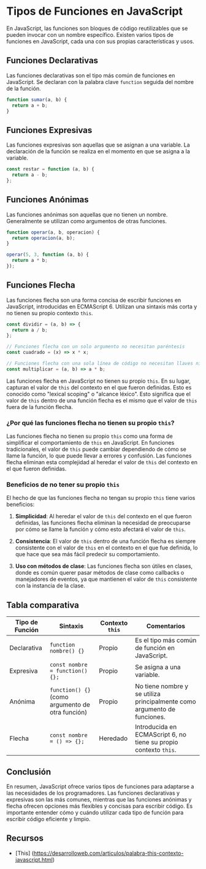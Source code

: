 # Tipos de Funciones en JavaScript

En JavaScript, las funciones son bloques de código reutilizables que se pueden invocar con un nombre específico. Existen varios tipos de funciones en JavaScript, cada una con sus propias características y usos.

## Funciones Declarativas

Las funciones declarativas son el tipo más común de funciones en JavaScript. Se declaran con la palabra clave `function` seguida del nombre de la función.

```javascript
function sumar(a, b) {
  return a + b;
}
```

## Funciones Expresivas

Las funciones expresivas son aquellas que se asignan a una variable. La declaración de la función se realiza en el momento en que se asigna a la variable.

```javascript
const restar = function (a, b) {
  return a - b;
};
```

## Funciones Anónimas

Las funciones anónimas son aquellas que no tienen un nombre. Generalmente se utilizan como argumentos de otras funciones.

```javascript
function operar(a, b, operacion) {
  return operacion(a, b);
}

operar(5, 3, function (a, b) {
  return a * b;
});
```

## Funciones Flecha

Las funciones flecha son una forma concisa de escribir funciones en JavaScript, introducidas en ECMAScript 6. Utilizan una sintaxis más corta y no tienen su propio contexto `this`.

```javascript
const dividir = (a, b) => {
  return a / b;
};

// Funciones flecha con un solo argumento no necesitan paréntesis
const cuadrado = (x) => x * x;

// Funciones flecha con una sola línea de código no necesitan llaves ni la palabra clave return
const multiplicar = (a, b) => a * b;
```

Las funciones flecha en JavaScript no tienen su propio `this`. En su lugar, capturan el valor de `this` del contexto en el que fueron definidas. Esto es conocido como "lexical scoping" o "alcance léxico". Esto significa que el valor de `this` dentro de una función flecha es el mismo que el valor de `this` fuera de la función flecha.

### ¿Por qué las funciones flecha no tienen su propio `this`?

Las funciones flecha no tienen su propio `this` como una forma de simplificar el comportamiento de `this` en JavaScript. En funciones tradicionales, el valor de `this` puede cambiar dependiendo de cómo se llame la función, lo que puede llevar a errores y confusión. Las funciones flecha eliminan esta complejidad al heredar el valor de `this` del contexto en el que fueron definidas.

### Beneficios de no tener su propio `this`

El hecho de que las funciones flecha no tengan su propio `this` tiene varios beneficios:

1. **Simplicidad**: Al heredar el valor de `this` del contexto en el que fueron definidas, las funciones flecha eliminan la necesidad de preocuparse por cómo se llame la función y cómo esto afectará el valor de `this`.

2. **Consistencia**: El valor de `this` dentro de una función flecha es siempre consistente con el valor de `this` en el contexto en el que fue definida, lo que hace que sea más fácil predecir su comportamiento.

3. **Uso con métodos de clase**: Las funciones flecha son útiles en clases, donde es común querer pasar métodos de clase como callbacks o manejadores de eventos, ya que mantienen el valor de `this` consistente con la instancia de la clase.

## Tabla comparativa

| Tipo de Función | Sintaxis                                         | Contexto `this` | Comentarios                                                              |
| --------------- | ------------------------------------------------ | --------------- | ------------------------------------------------------------------------ |
| Declarativa     | `function nombre() {}`                           | Propio          | Es el tipo más común de función en JavaScript.                           |
| Expresiva       | `const nombre = function() {};`                  | Propio          | Se asigna a una variable.                                                |
| Anónima         | `function() {}` (como argumento de otra función) | Propio          | No tiene nombre y se utiliza principalmente como argumento de funciones. |
| Flecha          | `const nombre = () => {};`                       | Heredado        | Introducida en ECMAScript 6, no tiene su propio contexto `this`.         |

## Conclusión

En resumen, JavaScript ofrece varios tipos de funciones para adaptarse a las necesidades de los programadores. Las funciones declarativas y expresivas son las más comunes, mientras que las funciones anónimas y flecha ofrecen opciones más flexibles y concisas para escribir código. Es importante entender cómo y cuándo utilizar cada tipo de función para escribir código eficiente y limpio.

## Recursos

- [This] (https://desarrolloweb.com/articulos/palabra-this-contexto-javascript.html)
